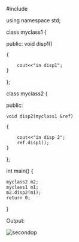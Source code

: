 #include<iostream>

using namespace std;

class myclass1
{

public:
	void disp1()
  
	{
		
		cout<<"in disp1";
	}

};

class myclass2
{

public:

	void disp2(myclass1 &ref)
  
	{    
	
		cout<<"in disp 2";
		ref.disp1();
	}
};

int main()
{
	
	myclass2 m2;
	myclass1 m1;
	m2.disp2(m1);	
	return 0;
}

Output:

![secondop](https://user-images.githubusercontent.com/63540937/80830309-f111d880-8c12-11ea-8c71-f547f7489bb4.jpg)
